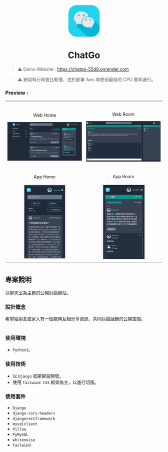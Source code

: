 
<div align="center">
<img width="20%" src="./static/images/logo.png">

# ChatGo
</div>

> ⚠ Demo Website : https://chatgo-55d9.onrender.com

>⚠ 網頁執行時會比較慢，由於部署 Aws 時使用最低的 CPU 費率運行。

###  Preview :

<table width="100%"> 
<tr>
<td width="50%">      
&nbsp; 
<br>
<p align="center">
  Web Home
</p>
<img src="./assets/Web_Home.jpg">
</td> 
<td width="50%">
<br>
<p align="center">
  Web Room 
</p>
<img src="./assets/Web_Room.jpg">
</td>
</tr>
<tr>
<td width="50%">      
&nbsp; 
<br>
<p align="center">
  App Home
</p>
<center>
<img src="./assets/App_Home.jpg" width='60%'>
</center>
</td> 
<td width="50%">
<br>
<p align="center">
  App Room 
</p>
<center>
<img src="./assets/App_Rome.jpg" width='60%'>
</center>
</td>
</tr>
</table>

#

## 專案說明
以聊天室為主題的公開討論網站。

### 設計概念
希望給朋友或家人有一個能夠互相分享資訊、共同討論話題的公開空間。

#
### 使用環境
- `Python3`。

### 使用技術
- 以 `Django` 框架架設開發。
- 使用 `Tailwind CSS` 框架為主，以進行切版。


### 使用套件
- `Django`
- `django-cors-headers`
- `djangorestframework`
- `mysqlclient`
- `Pillow`
- `PyMySQL`
- `whitenoise`
- `tailwind`
